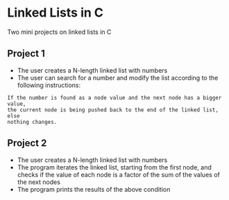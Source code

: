 # Linked Lists in C
Two mini projects on linked lists in C

## Project 1
* The user creates a N-length linked list with numbers
* The user can search for a number and modify the list according to the following instructions:
```Text
If the number is found as a node value and the next node has a bigger value,
the current node is being pushed back to the end of the linked list, else
nothing changes.
```

## Project 2
* The user creates a N-length linked list with numbers
* The program iterates the linked list, starting from the first node, and checks if the value of each node is a factor of the sum of the values of the next nodes
* The program prints the results of the above condition